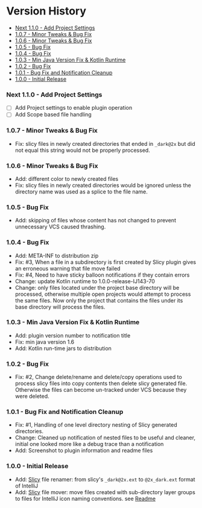 # Version History

[TOC]: # " "

- [Next 1.1.0 - Add Project Settings](#next-110---add-project-settings)
- [1.0.7 - Minor Tweaks & Bug Fix](#107---minor-tweaks--bug-fix)
- [1.0.6 - Minor Tweaks & Bug Fix](#106---minor-tweaks--bug-fix)
- [1.0.5 - Bug Fix](#105---bug-fix)
- [1.0.4 - Bug Fix](#104---bug-fix)
- [1.0.3 - Min Java Version Fix & Kotlin Runtime](#103---min-java-version-fix--kotlin-runtime)
- [1.0.2 - Bug Fix](#102---bug-fix)
- [1.0.1 - Bug Fix and Notification Cleanup](#101---bug-fix-and-notification-cleanup)
- [1.0.0 - Initial Release](#100---initial-release)


### Next 1.1.0 - Add Project Settings

- [ ] Add Project settings to enable plugin operation
- [ ] Add Scope based file handling

### 1.0.7 - Minor Tweaks & Bug Fix

- Fix: slicy files in newly created directories that ended in `_dark@2x` but did not equal this
  string would not be properly processed.

### 1.0.6 - Minor Tweaks & Bug Fix

- Add: different color to newly created files
- Fix: slicy files in newly created directories would be ignored unless the directory name was
  used as a splice to the file name.

### 1.0.5 - Bug Fix

- Add: skipping of files whose content has not changed to prevent unnecessary VCS caused
  thrashing.

### 1.0.4 - Bug Fix

- Add: META-INF to distribution zip
- Fix: #3, When a file in a subdirectory is first created by Slicy plugin gives an erroneous
  warning that file move failed
- Fix: #4, Need to have sticky balloon notifications if they contain errors
- Change: update Kotlin runtime to 1.0.0-release-IJ143-70
- Change: only files located under the project base directory will be processed, otherwise
  multiple open projects would attempt to process the same files. Now only the project that
  contains the files under its base directory will process the files.

### 1.0.3 - Min Java Version Fix & Kotlin Runtime

- Add: plugin version number to notification title
- Fix: min java version 1.6
- Add: Kotlin run-time jars to distribution

### 1.0.2 - Bug Fix

- Fix: #2, Change delete/rename and delete/copy operations used to process slicy files into copy
  contents then delete slicy generated file. Otherwise the files can become un-tracked under VCS
  because they were deleted.

### 1.0.1 - Bug Fix and Notification Cleanup

- Fix: #1, Handling of one level directory nesting of Slicy generated directories.
- Change: Cleaned up notification of nested files to be useful and cleaner, initial one looked
  more like a debug trace than a notification
- Add: Screenshot to plugin information and readme files

### 1.0.0 - Initial Release

- Add: [Slicy] file renamer: from slicy's `_dark@2x.ext` to `@2x_dark.ext` format of IntelliJ
- Add: [Slicy] file mover: move files created with sub-directory layer groups to files for
  IntelliJ icon naming conventions. see [Readme]

[Readme]: https://github.com/vsch/PluginDevelopersToolbox/blob/master/README.md
[Slicy]: http://www.macrabbit.com/slicy    

